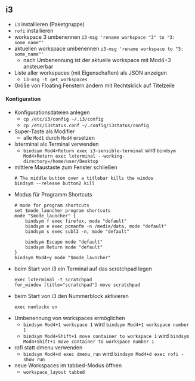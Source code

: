 ## i3

- `i3` installieren (Paketgruppe)
- `rofi` installieren
- workspace 3 umbenennen `i3-msg 'rename workspace "3" to "3: some_name"'`
- aktuellen workspace umbenennen `i3-msg 'rename workspace to "3: some_name"'`
  - nach Umbenennung ist der aktuelle workspace mit Mod4+3 ansteuerbar
- Liste aller workspaces (mit Eigenschaften) als JSON anzeigen
  - `i3-msg -t get_workspaces`
- Größe von Floating Fenstern ändern mit Rechtsklick auf Titelzeile

#### Konfiguration

- Konfigurationsdateien anlegen
  - `cp /etc/i3/config ~/.i3/config`
  - `cp /etc/i3status.conf ~/.config/i3status/config`
- Super-Taste als Modifier
  - alle `Mod1` durch `Mod4` ersetzen
- lxterminal als Terminal verwenden
  - `bindsym Mod4+Return exec i3-sensible-terminal` wird 
    `bindsym Mod4+Return exec lxterminal --working-directory=/home/user/Desktop`
- mittlere Maustaste zum Fenster schließen
  ```
  # The middle button over a titlebar kills the window
  bindsym --release button2 kill
  ```
- Modus für Programm Shortcuts
  ```
  # mode for program shortcuts
  set $mode_launcher program shortcuts
  mode "$mode_launcher" {
      bindsym f exec firefox, mode "default"
      bindsym e exec pcmanfm -n /media/data, mode "default"
      bindsym s exec subl3 -n, mode "default"

      bindsym Escape mode "default"
      bindsym Return mode "default"
  }
  bindsym Mod4+y mode "$mode_launcher"
  ```
- beim Start von i3 ein Terminal auf das scratchpad legen
  ```
  exec lxterminal -t scratchpad
  for_window [title="scratchpad"] move scratchpad
  ```
- beim Start von i3 den Nummerblock aktivieren
  ```
  exec numlockx on
  ```
- Umbenennung von workspaces ermöglichen
  - `bindsym Mod4+1 workspace 1` wird 
    `bindsym Mod4+1 workspace number 1`
  - `bindsym Mod4+Shift+1 move container to workspace 1` wird 
    `bindsym Mod4+Shift+1 move container to workspace number 1`
- rofi statt dmenu verwenden
  - `bindsym Mod4+d exec dmenu_run` wird
    `bindsym Mod4+d exec rofi -show run`
- neue Workspaces im tabbed-Modus öffnen
  - `workspace_layout tabbed`
